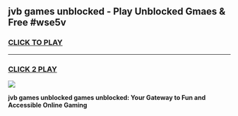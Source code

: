 
## jvb games unblocked - Play Unblocked Gmaes & Free #wse5v
<h3>
<a href="https://news.freeplayer.one?title=jvb_games_unblocked&ref=26F">CLICK TO PLAY</a></h3>
<hr>

<h3>
<a href="https://news.freeplayer.one?title=jvb_games_unblocked&ref=26F">CLICK 2 PLAY</a>
  
</h3>

<a href="https://news.freeplayer.one?title=jvb_games_unblocked&ref=26F/"><img src="https://clearcache.store/games.png"></a>


**jvb games unblocked games unblocked: Your Gateway to Fun and Accessible Online Gaming**
